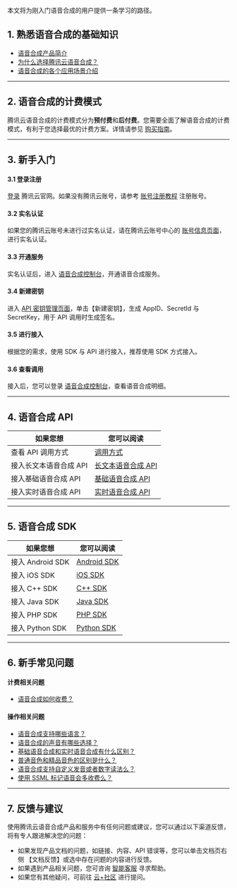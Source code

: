 本文将为刚入门语音合成的用户提供一条学习的路径。  

## 1. 熟悉语音合成的基础知识
- [语音合成产品简介](https://cloud.tencent.com/document/product/1073/34087)
- [为什么选择腾讯云语音合成？](https://cloud.tencent.com/document/product/1073/34088)
- [语音合成的各个应用场景介绍](https://cloud.tencent.com/document/product/1073/34089)

-----

## 2. 语音合成的计费模式
腾讯云语音合成的计费模式分为**预付费**和**后付费**。您需要全面了解语音合成的计费模式，有利于您选择最优的计费方案。详情请参见 [购买指南](https://cloud.tencent.com/document/product/1073/34112)。

-----

## 3. 新手入门
#### 3.1 登录注册
[登录](https://cloud.tencent.com/login?s_url=https%3A%2F%2Fcloud.tencent.com%2F) 腾讯云官网。如果没有腾讯云账号，请参考 [账号注册教程](https://cloud.tencent.com/document/product/378/17985) 注册账号。

#### 3.2 实名认证
如果您的腾讯云账号未进行过实名认证，请在腾讯云账号中心的 [账号信息页面](https://cloud.tencent.com/login?s_url=https%3A%2F%2Fconsole.cloud.tencent.com%2Fdeveloper)，进行实名认证。

#### 3.3 开通服务
实名认证后，进入 [语音合成控制台](https://console.cloud.tencent.com/tts)，开通语音合成服务。

#### 3.4 新建密钥
进入 [API 密钥管理页面](https://cloud.tencent.com/login?s_url=https%3A%2F%2Fconsole.cloud.tencent.com%2Fcam%2Fcapi)，单击【新建密钥】，生成  AppID、SecretId 与 SecretKey，用于 API 调用时生成签名。 

#### 3.5 进行接入
根据您的需求，使用 SDK 与 API 进行接入，推荐使用 SDK 方式接入。

#### 3.6 查看调用
接入后，您可以登录 [语音合成控制台](https://console.cloud.tencent.com/tts)，查看语音合成明细。

-----

## 4. 语音合成 API

| 如果您想 | 您可以阅读 | 
|---------|---------|
| 查看 API 调用方式 | [调用方式](https://cloud.tencent.com/document/product/1073/37988) | 
|接入长文本语音合成 API   |  [长文本语音合成 API](https://cloud.tencent.com/document/product/1073/57373)  |
| 接入基础语音合成 API  |[基础语音合成 API](https://cloud.tencent.com/document/product/1073/37995) 
| 接入实时语音合成 API  | [实时语音合成 API ](https://cloud.tencent.com/document/product/1073/34093) |


-----
## 5. 语音合成 SDK

| 如果您想 | 您可以阅读 | 
|---------|---------|
| 接入 Android SDK  | [Android SDK](https://cloud.tencent.com/document/product/1073/37929)  |
| 接入 iOS SDK  | [iOS SDK](https://cloud.tencent.com/document/product/1073/37930)  |
| 接入 C++ SDK  | [C++ SDK](https://cloud.tencent.com/document/product/1073/37931)  |
| 接入 Java SDK  | [Java SDK](https://cloud.tencent.com/document/product/1073/37933)  |
| 接入 PHP SDK  | [PHP SDK](https://cloud.tencent.com/document/product/1073/37934)  |
| 接入 Python SDK  | [Python SDK](https://cloud.tencent.com/document/product/1073/37935)  |

-----

## 6. 新手常见问题
#### 计费相关问题
- [语音合成如何收费？](https://cloud.tencent.com/document/product/1073/34090)

#### 操作相关问题
- [语音合成支持哪些语言？](https://cloud.tencent.com/document/product/1073/34090)
- [语音合成的声音有哪些选择？](https://cloud.tencent.com/document/product/1073/34090)
- [基础语音合成和实时语音合成有什么区别？](https://cloud.tencent.com/document/product/1073/34090)
- [普通音色和精品音色的区别是什么？](https://cloud.tencent.com/document/product/1073/34090)
- [语音合成支持自定义发音或者数字读法么？](https://cloud.tencent.com/document/product/1073/34090)
- [使用 SSML 标记语音会多收费么？](https://cloud.tencent.com/document/product/1073/34090)

-----

## 7. 反馈与建议
使用腾讯云语音合成产品和服务中有任何问题或建议，您可以通过以下渠道反馈，将有专人跟进解决您的问题：
- 如果发现产品文档的问题，如链接、内容、API 错误等，您可以单击文档页右侧 【文档反馈】或选中存在问题的内容进行反馈。
- 如果遇到产品相关问题，您可咨询 [智能客服](https://cloud.tencent.com/act/event/smarty-service) 寻求帮助。
- 如果您有其他疑问，可前往 [云+社区](https://cloud.tencent.com/developer/tag/105) 进行提问。



